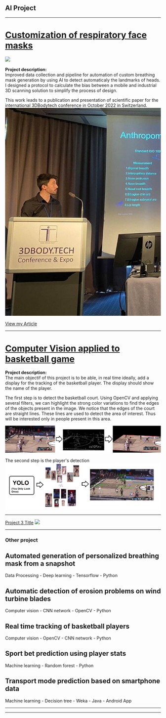 ## AI Project 
---

# [Customization of respiratory face masks](/sample_page)
<img src="images/mask gif1.gif?raw=true"/>

**Project description:**   
Improved data collection and pipeline for automation of custom breathing mask generation by using AI to detect automaticaly the landmarks of heads.
I designed a protocol to calculate the bias between a mobile and industrial 3D scanning solution to simplify the process of design.

This work leads to a publication and presentation of scientific paper for the international 3DBodytech conference in October 2022 in Switzerland.
<img src="images/presentation.jpg?raw=true"/>

<a href="https://3dbody.tech/cap/papers/2022/2244agostini.pdf"> View my Article </a>

---
# [Computer Vision applied to basketball game](/sample_page)

**Project description:**   
The main objectif of this project is to be able, in real time ideally, add a display for the tracking of the basketball player.
The display should show the name of the player. 
 

The first step is to detect the basketball court.
Using OpenCV and applying several filters, we can highlight the strong color variations to find the edges of the objects present in the image. 
We notice that the edges of the court are straight lines. These lines are used to detect the area of interest. Thus will be interested only in people present in this area.

<img src="images/basketball detection.png?raw=true"/>


The second step is the player's detection
<img src="images/palyer detection.png?raw=true"/>



---
[Project 3 Title](http://example.com/)
<img src="images/dummy_thumbnail.jpg?raw=true"/>

---

### Other project

## Automated generation of personalized breathing mask from a snapshot      
Data Processing - Deep learning - Tensorflow - Python

## Automatic detection of erosion problems on wind turbine blades      
Computer vision - CNN network - OpenCV - Python

## Real time tracking of basketball players    
Computer vision - OpenCV - CNN network - Python

## Sport bet prediction using player stats    
Machine learning - Random forest - Python

## Transport mode prediction based on smartphone data   
Machine learning - Decision tree - Weka - Java - Android App

---




---
<p style="font-size:11px">
<!-- Remove above link if you don't want to attibute -->

